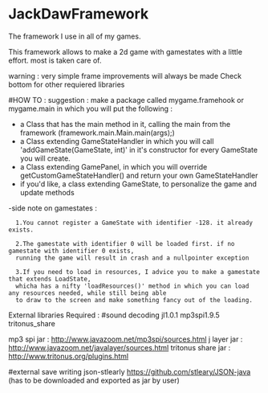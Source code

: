 # JackDawFramework
The framework I use in all of my games. 

This framework allows to make a 2d game with gamestates with a little effort.
most is taken care of.

warning : very simple frame
improvements will always be made
Check bottom for other requiered libraries

#HOW TO : 
suggestion : make a package called mygame.framehook or mygame.main in which you will put the following :

- a Class that has the main method in it, calling the main from the framework (framework.main.Main.main(args);)
- a Class extending GameStateHandler in which you will call 'addGameState(GameState, int)' in it's constructor
       for every GameState you will create.
- a Class extending GamePanel, in which you will override 
       getCustomGameStateHandler() and return your own GameStateHandler
- if you'd like, a class extending GameState, to personalize the game and update methods

-side note on gamestates :

      1.You cannot register a GameState with identifier -128. it already exists.
      
      2.The gamestate with identifier 0 will be loaded first. if no gamestate with identifier 0 exists,
      running the game will result in crash and a nullpointer exception
      
      3.If you need to load in resources, I advice you to make a gamestate that extends LoadState,
      whicha has a nifty 'loadResources()' method in which you can load any resources needed, while still being able
      to draw to the screen and make something fancy out of the loading.

External libraries Required : 
#sound decoding
jl1.0.1
mp3spi1.9.5
tritonus_share

mp3 spi jar : http://www.javazoom.net/mp3spi/sources.html
j layer jar : http://www.javazoom.net/javalayer/sources.html
tritonus share jar : http://www.tritonus.org/plugins.html

#external save writing
json-stlearly
https://github.com/stleary/JSON-java
(has to be downloaded and exported as jar by user)
